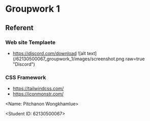 # Groupwork 1 
## Referent  
### Web site Templaete 
- https://discord.com/download
![alt text](/62130500067_groupwork_1/images/screenshot.png raw=true "Discord")
### CSS Framework 
- https://tailwindcss.com/ 
- https://iconmonstr.com/

<Name: Pitchanon Wongkhamlue> 

<Student ID: 62130500067>
